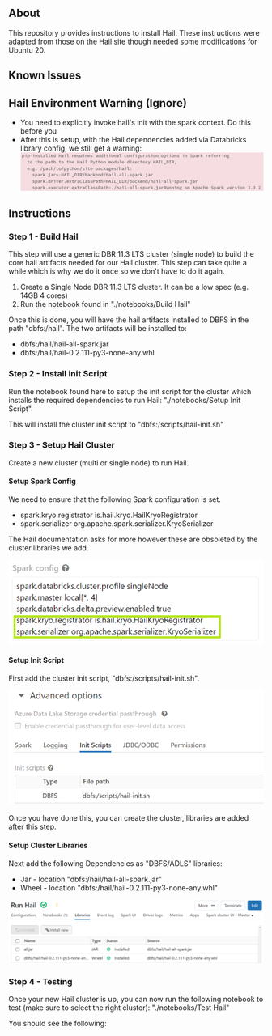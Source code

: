 ## About
This repository provides instructions to install Hail. These instructions were adapted from those
on the Hail site though needed some modifications for Ubuntu 20.

## Known Issues

## Hail Environment Warning (Ignore)

* You need to explicitly invoke hail's init with the spark context. Do this before you 
* After this is setup, with the Hail dependencies added via Databricks library config, we still get a warning: ![hail-warning](./images/hail-warning.png)

## Instructions

### Step 1 - Build Hail

This step will use a generic DBR 11.3 LTS cluster (single node) to build
the core hail artifacts needed for our Hail cluster. This step can take quite a while
which is why we do it once so we don't have to do it again.

1. Create a Single Node DBR 11.3 LTS cluster. It can be a low spec (e.g. 14GB 4 cores)
2. Run the notebook found in "./notebooks/Build Hail"

Once this is done, you will have the hail artifacts installed to DBFS in the path "dbfs:/hail". The two artifacts will be installed to:

* dbfs:/hail/hail-all-spark.jar
* dbfs:/hail/hail-0.2.111-py3-none-any.whl

### Step 2 - Install init Script

Run the notebook found here to setup the init script for the cluster which installs the required dependencies to run Hail: "./notebooks/Setup Init Script".

This will install the cluster init script to "dbfs:/scripts/hail-init.sh" 

### Step 3 - Setup Hail Cluster
Create a new cluster (multi or single node) to run Hail.

#### Setup Spark Config
We need to ensure that the following Spark configuration is set.

* spark.kryo.registrator is.hail.kryo.HailKryoRegistrator
* spark.serializer org.apache.spark.serializer.KryoSerializer

The Hail documentation asks for more however these are obsoleted by the cluster libraries we add.

![hail-init-script](./images/hail-spark-config.png)

#### Setup Init Script
First add the cluster init script, "dbfs:/scripts/hail-init.sh".

![hail-init-script](./images/hail-init-script.png)

Once you have done this, you can create the cluster, libraries are added after this step.

#### Setup Cluster Libraries
Next add the following Dependencies as "DBFS/ADLS" libraries:
* Jar - location "dbfs:/hail/hail-all-spark.jar"
* Wheel - location "dbfs:/hail/hail-0.2.111-py3-none-any.whl"

![hail-libraries](./images/hail-libraries.png)



### Step 4 - Testing
Once your new Hail cluster is up, you can now run the following notebook to test (make sure to select the right cluster): "./notebooks/Test Hail"

You should see the following:




